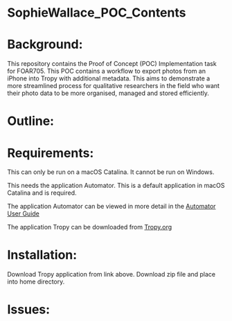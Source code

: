 # SophieWallace_POC_Contents
# Background:
This repository contains the Proof of Concept (POC) Implementation task for FOAR705. This POC contains a workflow to export photos from an iPhone into Tropy with additional metadata. This aims to demonstrate a more streamlined process for qualitative researchers in the field who want their photo data to be more organised, managed and stored efficiently. 
# Outline:


# Requirements:
This can only be run on a macOS Catalina. It cannot be run on Windows. 

This needs the application Automator. This is a default application in macOS Catalina and is required. 

The application Automator can be viewed in more detail in the [Automator User Guide](https://support.apple.com/en-au/guide/automator/welcome/mac)

The application Tropy can be downloaded from [Tropy.org](https://tropy.org/)

# Installation:
Download Tropy application from link above.
Download zip file and place into home directory.


# Issues:
